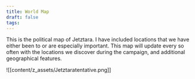 ```yaml
---
title: World Map
draft: false
tags:
---
```

This is the political map of Jetztara. I have included locations that we have either been to or are especially important. This map will update every so often with the locations we discover during the campaign, and additional geographical features. 


![[content/z_assets/Jetztaratentative.png]]
